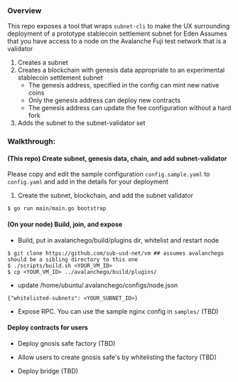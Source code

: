 
### Overview

This repo exposes a tool that wraps `subnet-cli` to make the UX surrounding deployment of a prototype stablecoin settlement subnet for Eden
Assumes that you have access to a node on the Avalanche Fuji test network that is a validator

1. Creates a subnet
2. Creates a blockchain with genesis data appropriate to an experimental stablecoin settlement subnet
    - The genesis address, specified in the config can mint new native coins
    - Only the genesis address can deploy new contracts
    - The genesis address can update the fee configuration without a hard fork
3. Adds the subnet to the subnet-validator set

### Walkthrough:

#### (This repo) Create subnet, genesis data, chain, and add subnet-validator

Please copy and edit the sample configuration `config.sample.yaml` to `config.yaml` and add in the details for your deployment

1. Create the subnet, blockchain, and add the subnet validator

```shell
$ go run main/main.go bootstrap
```

#### (On your node) Build, join, and expose

- Build, put in avalanchego/build/plugins dir, whitelist and restart node 

```shell
$ git clone https://github.com/sub-usd-net/vm ## assumes avalanchego should be a sibling directory to this one
$ ./scripts/build.sh <YOUR_VM_ID>
$ cp <YOUR_VM_ID> ../avalanchego/build/plugins/
```

- update /home/ubuntu/.avalanchego/configs/node.json

```shell
{"whitelisted-subnets": <YOUR_SUBNET_ID>}
```

- Expose RPC. You can use the sample nginx config in `samples/` (TBD)

#### Deploy contracts for users

- Deploy gnosis safe factory (TBD)

- Allow users to create gnosis safe's by whitelisting the factory (TBD)

- Deploy bridge (TBD)

